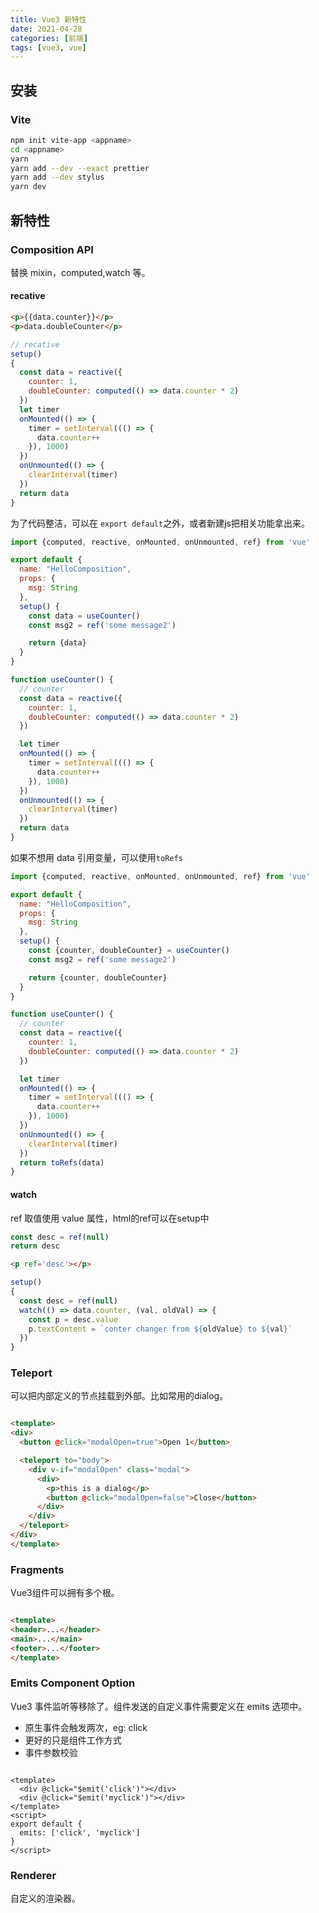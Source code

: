 ```yaml
---
title: Vue3 新特性 
date: 2021-04-28 
categories: [前端]
tags: [vue3, vue]
---
```


## 安装

### Vite

```sh
npm init vite-app <appname>
cd <appname>
yarn
yarn add --dev --exact prettier
yarn add --dev stylus
yarn dev
```

## 新特性

### Composition API

替换 mixin，computed,watch 等。

#### recative

```html
<p>{{data.counter}}</p>
<p>data.doubleCounter</p>
```

```js
// recative
setup()
{
  const data = reactive({
    counter: 1,
    doubleCounter: computed(() => data.counter * 2)
  })
  let timer
  onMounted(() => {
    timer = setInterval((() => {
      data.counter++
    }), 1000)
  })
  onUnmounted(() => {
    clearInterval(timer)
  })
  return data
}
```

为了代码整洁，可以在 `export default`之外，或者新建js把相关功能拿出来。

```js
import {computed, reactive, onMounted, onUnmounted, ref} from 'vue'

export default {
  name: "HelloComposition",
  props: {
    msg: String
  },
  setup() {
    const data = useCounter()
    const msg2 = ref('some message2')

    return {data}
  }
}

function useCounter() {
  // counter
  const data = reactive({
    counter: 1,
    doubleCounter: computed(() => data.counter * 2)
  })

  let timer
  onMounted(() => {
    timer = setInterval((() => {
      data.counter++
    }), 1000)
  })
  onUnmounted(() => {
    clearInterval(timer)
  })
  return data
}
 ```

如果不想用 data 引用变量，可以使用`toRefs`

```js
import {computed, reactive, onMounted, onUnmounted, ref} from 'vue'

export default {
  name: "HelloComposition",
  props: {
    msg: String
  },
  setup() {
    const {counter, doubleCounter} = useCounter()
    const msg2 = ref('some message2')

    return {counter, doubleCounter}
  }
}

function useCounter() {
  // counter
  const data = reactive({
    counter: 1,
    doubleCounter: computed(() => data.counter * 2)
  })

  let timer
  onMounted(() => {
    timer = setInterval((() => {
      data.counter++
    }), 1000)
  })
  onUnmounted(() => {
    clearInterval(timer)
  })
  return toRefs(data)
}
 ```

#### watch

ref 取值使用 value 属性，html的ref可以在setup中

```js
const desc = ref(null)
return desc
```

```html
<p ref='desc'></p>
```

```js
setup()
{
  const desc = ref(null)
  watch(() => data.counter, (val, oldVal) => {
    const p = desc.value
    p.textContent = `conter changer from ${oldValue} to ${val}`
  })
}
```

### Teleport

可以把内部定义的节点挂载到外部。比如常用的dialog。

```html

<template>
<div>
  <button @click="modalOpen=true">Open 1</button>

  <teleport to="body">
    <div v-if="modalOpen" class="modal">
      <div>
        <p>this is a dialog</p>
        <button @click="modalOpen=false">Close</button>
      </div>
    </div>
  </teleport>
</div>
</template>
```

### Fragments

Vue3组件可以拥有多个根。

```html

<template>
<header>...</header>
<main>...</main>
<footer>...</footer>
</template>
```

### Emits Component Option

Vue3 事件监听等移除了。组件发送的自定义事件需要定义在 emits 选项中。

- 原生事件会触发两次，eg: click
- 更好的只是组件工作方式
- 事件参数校验

```vue

<template>
  <div @click="$emit('click')"></div>
  <div @click="$emit('myclick')"></div>
</template>
<script>
export default {
  emits: ['click', 'myclick']
}
</script>
```

### Renderer
自定义的渲染器。
